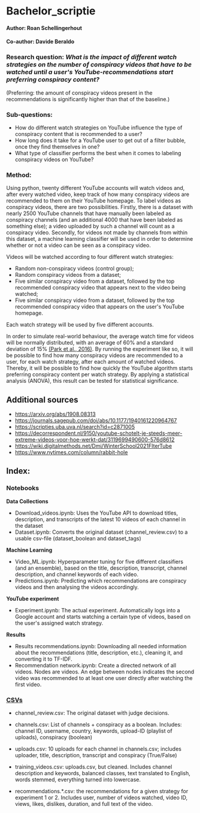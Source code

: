 # Bachelor_scriptie 
#### Author: Roan Schellingerhout
#### Co-author: Davide Beraldo

### Research question: _What is the impact of different watch strategies on the number of conspiracy videos that have to be watched until a user's YouTube-recommendations start preferring conspiracy content?_ 

(Preferring: the amount of conspiracy videos present in the recommendations is significantly higher than that of the baseline.)

### Sub-questions: 
  - How do different watch strategies on YouTube influence the type of conspiracy content that is recommended to a user?
  - How long does it take for a YouTube user to get out of a filter bubble, once they find themselves in one?
  - What type of classifier performs the best when it comes to labeling conspiracy videos on YouTube?

### Method:
Using python, twenty different YouTube accounts will watch videos and, after every watched video, keep track of how many conspiracy videos are recommended to them on their YouTube homepage. To label videos as conspiracy videos, there are two possibilities. Firstly, there is a dataset with nearly 2500 YouTube channels that have manually been labeled as conspiracy channels (and an additional 4000 that have been labeled as something else); a video uploaded by such a channel will count as a conspiracy video. Secondly, for videos not made by channels from within this dataset, a machine learning classifier will be used in order to determine whether or not a video can be seen as a conspiracy video. 

Videos will be watched according to four different watch strategies:
  - Random non-conspiracy videos (control group);
  - Random conspiracy videos from a dataset;
  - Five similar conspiracy video from a dataset, followed by the top recommended conspiracy video that appears next to the video being watched;
  - Five similar conspiracy video from a dataset, followed by the top recommended conspiracy video that appears on the user's YouTube homepage. 

Each watch strategy will be used by five different accounts. 

In order to simulate real-world behaviour, the average watch time for videos will be normally distributed, with an average of 60% and a standard deviation of 15% [(Park et al., 2016)](https://ojs.aaai.org/index.php/ICWSM/article/view/14781/14630). 
By running the experiment like so, it will be possible to find how many conspiracy videos are recommended to a user, for each watch strategy, after each amount of watched videos. Thereby, it will be possible to find how quickly the YouTube algorithm starts preferring conspiracy content per watch strategy. By applying a statistical analysis (ANOVA), this result can be tested for statistical significance. 

## Additional sources
- https://arxiv.org/abs/1908.08313
- https://journals.sagepub.com/doi/abs/10.1177/1940161220964767
- https://scripties.uba.uva.nl/search?id=c2871005
- https://decorrespondent.nl/9150/youtube-schotelt-je-steeds-meer-extreme-videos-voor-hoe-werkt-dat/3119699490600-576d8612
- https://wiki.digitalmethods.net/Dmi/WinterSchool2021FIterTube
- https://www.nytimes.com/column/rabbit-hole

## Index:
### Notebooks  
  **Data Collections**
  - Download_videos.ipynb: Uses the YouTube API to download titles, description, and transcripts of the latest 10 videos of each channel in the dataset
  - Dataset.ipynb: Converts the original dataset (channel_review.csv) to a usable csv-file (dataset_boolean and dataset_tags)  
  
  **Machine Learning**
  - Video_ML.ipynb: Hyperparameter tuning for five different classifiers (and an ensemble), based on the title, description, transcript, channel description, and channel keywords of each video. 
  - Predictions.ipynb: Predicting which recommendations are conspiracy videos and then analysing the videos accordingly. 

  **YouTube experiment**
  - Experiment.ipynb: The actual experiment. Automatically logs into a Google account and starts watching a certain type of videos, based on the user's assigned watch strategy. 
  
  **Results**
  - Results recommendations.ipynb: Downloading all needed information about the recommendations (title, description, etc.), cleaning it, and converting it to TF-IDF. 
  - Recommendation network.ipynb: Create a directed network of all videos. Nodes are videos. An edge between nodes indicates the second video was recommended to at least one user directly after watching the first video. 
  
### [CSVs](https://amsuni-my.sharepoint.com/:f:/g/personal/roan_schellingerhout_student_uva_nl/EgvhDGC6LrlInv1OpVVWvG4B_b_u3UR0ev_dKuPhQb0icw?e=uA9ogB)
- channel_review.csv: The original dataset with judge decisions.
- channels.csv: List of channels + conspiracy as a boolean. Includes: channel ID, username, country, keywords, upload-ID (playlist of uploads), conspiracy (boolean)

- uploads.csv: 10 uploads for each channel in channels.csv; includes uploader, title, description, transcript and conspiracy (True/False) 
- training_videos.csv: uploads.csv, but cleaned. Includes channel description and keywords, balanced classes, text translated to English, words stemmed, everything turned into lowercase.

- recommendations.*.csv: the recommendations for a given strategy for experiment 1 or 2. Includes user, number of videos watched, video ID, views, likes, dislikes, duration, and full text of the video. 
